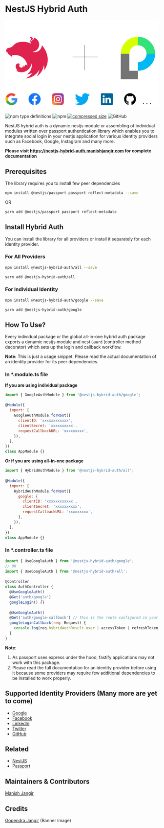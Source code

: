 # NestJS Hybrid Auth

<p align="center">
   <img src="media/nestjs-hybrid-auth.png" alt="NestJS Hybrid Auth"/>
</p>

![npm type definitions](https://img.shields.io/npm/types/typescript)
![npm](https://img.shields.io/npm/v/@nestjs-hybrid-auth/all)
[![compressed size](https://github.com/mjangir/nestjs-hybrid-auth/actions/workflows/size.yml/badge.svg)](https://github.com/mjangir/nestjs-hybrid-auth/actions/workflows/size.yml)
![GitHub](https://img.shields.io/github/license/mjangir/nestjs-hybrid-auth?label=license)

NestJS hybrid auth is a dynamic nestjs module or assembling of individual modules written over passport authentication library which enables you to integrate social login in your nestjs application for various identity providers such as Facebook, Google, Instagram and many more.

**Please visit https://nestjs-hybrid-auth.manishjangir.com for complete documentation**

## Prerequisites

The library requires you to install few peer dependencies

```bash
npm install @nestjs/passport passport reflect-metadata --save
```

OR

```bash
yarn add @nestjs/passport passport reflect-metadata
```

## Install Hybrid Auth

You can install the library for all providers or install it separately for each identity provider.

### For All Providers

```bash
npm install @nestjs-hybrid-auth/all --save
```

```bash
yarn add @nestjs-hybrid-auth/all
```

### For Individual Identity

```bash
npm install @nestjs-hybrid-auth/google --save
```

```bash
yarn add @nestjs-hybrid-auth/google
```

## How To Use?

Every individual package or the global all-in-one hybrid auth package exports a dynamic nestjs module and nest `Guard` (controller method decorator) which sets up the login and callback workflow.

**Note:** This is just a usage snippet. Please read the actual documentation of an identity provider for its peer dependencies.

### In \*.module.ts file

**If you are using individual package**

```javascript
import { GoogleAuthModule } from '@nestjs-hybrid-auth/google';

@Module({
  import: [
    GoogleAuthModule.forRoot({
      clientID: 'xxxxxxxxxxxx',
      clientSecret: 'xxxxxxxxxx',
      requestCallbackURL: 'xxxxxxxxx',
    }),
  ],
})
class AppModule {}
```

**Or if you are using all-in-one package**

```javascript
import { HybridAuthModule } from '@nestjs-hybrid-auth/all';

@Module({
  import: [
    HybridAuthModule.forRoot({
      google: {
        clientID: 'xxxxxxxxxxxx',
        clientSecret: 'xxxxxxxxxx',
        requestCallbackURL: 'xxxxxxxxx',
      },
    }),
  ],
})
class AppModule {}
```

### In \*.controller.ts file

```javascript
import { UseGoogleAuth } from '@nestjs-hybrid-auth/google';
// OR
import { UseGoogleAuth } from '@nestjs-hybrid-auth/all';

@Controller
class AuthController {
  @UseGoogleAuth()
  @Get('auth/google')
  googleLogin() {}

  @UseGoogleAuth()
  @Get('auth/google-callback') // This is the route configured in your Google oauth app
  googleLoginCallback(req: Request) {
    console.log(req.hybridAuthResult.user | accessToken | refreshToken);
  }
}
```

**Note**:

1. As passport uses express under the hood, fastify applications may not work with this package.
2. Please read the full documentation for an identity provider before using it because some providers may require few additional dependencies to be installed to work properly.

## Supported Identity Providers (Many more are yet to come)

- [Google](https://nestjs-hybrid-auth.manishjangir.com/docs/providers/google)
- [Facebook](https://nestjs-hybrid-auth.manishjangir.com/docs/providers/facebook)
- [LinkedIn](https://nestjs-hybrid-auth.manishjangir.com/docs/providers/linkedin)
- [Twitter](https://nestjs-hybrid-auth.manishjangir.com/docs/providers/twitter)
- [GitHub](https://nestjs-hybrid-auth.manishjangir.com/docs/providers/github)

## Related

- [NestJS](https://nestjs.com)
- [Passport](http://www.passportjs.org)

## Maintainers & Contributors

[Manish Jangir](https://github.com/mjangir)

## Credits

[Gopendra Jangir](https://github.com/gopendrajangir) (Banner Image)
